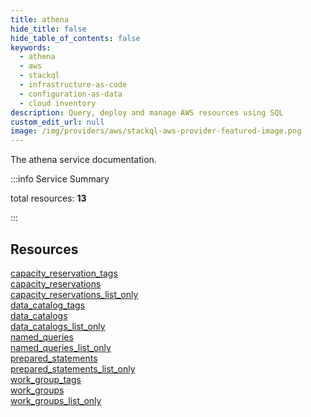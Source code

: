 ```yaml
---
title: athena
hide_title: false
hide_table_of_contents: false
keywords:
  - athena
  - aws
  - stackql
  - infrastructure-as-code
  - configuration-as-data
  - cloud inventory
description: Query, deploy and manage AWS resources using SQL
custom_edit_url: null
image: /img/providers/aws/stackql-aws-provider-featured-image.png
---
```


The athena service documentation.

:::info Service Summary

<div class="row">
<div class="providerDocColumn">
<span>total resources:&nbsp;<b>13</b></span><br />
</div>
</div>

:::

## Resources
<div class="row">
<div class="providerDocColumn">
<a href="/providers/aws/athena/capacity_reservation_tags/">capacity_reservation_tags</a><br />
<a href="/providers/aws/athena/capacity_reservations/">capacity_reservations</a><br />
<a href="/providers/aws/athena/capacity_reservations_list_only/">capacity_reservations_list_only</a><br />
<a href="/providers/aws/athena/data_catalog_tags/">data_catalog_tags</a><br />
<a href="/providers/aws/athena/data_catalogs/">data_catalogs</a><br />
<a href="/providers/aws/athena/data_catalogs_list_only/">data_catalogs_list_only</a><br />
<a href="/providers/aws/athena/named_queries/">named_queries</a>
</div>
<div class="providerDocColumn">
<a href="/providers/aws/athena/named_queries_list_only/">named_queries_list_only</a><br />
<a href="/providers/aws/athena/prepared_statements/">prepared_statements</a><br />
<a href="/providers/aws/athena/prepared_statements_list_only/">prepared_statements_list_only</a><br />
<a href="/providers/aws/athena/work_group_tags/">work_group_tags</a><br />
<a href="/providers/aws/athena/work_groups/">work_groups</a><br />
<a href="/providers/aws/athena/work_groups_list_only/">work_groups_list_only</a>
</div>
</div>